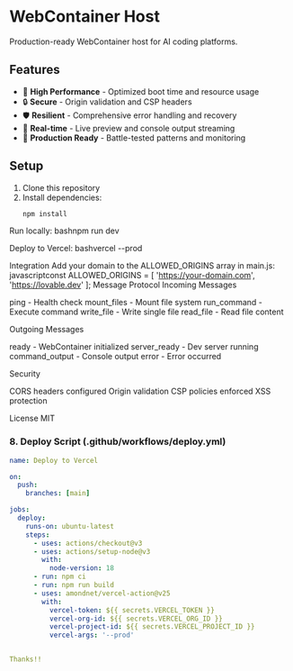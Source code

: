# WebContainer Host

Production-ready WebContainer host for AI coding platforms.

## Features

- 🚀 **High Performance** - Optimized boot time and resource usage
- 🔒 **Secure** - Origin validation and CSP headers
- 🛡️ **Resilient** - Comprehensive error handling and recovery
- 📡 **Real-time** - Live preview and console output streaming
- 🎯 **Production Ready** - Battle-tested patterns and monitoring

## Setup

1. Clone this repository
2. Install dependencies:
   ```bash
   npm install

Run locally:
bashnpm run dev

Deploy to Vercel:
bashvercel --prod


Integration
Add your domain to the ALLOWED_ORIGINS array in main.js:
javascriptconst ALLOWED_ORIGINS = [
  'https://your-domain.com',
  'https://lovable.dev'
];
Message Protocol
Incoming Messages

ping - Health check
mount_files - Mount file system
run_command - Execute command
write_file - Write single file
read_file - Read file content

Outgoing Messages

ready - WebContainer initialized
server_ready - Dev server running
command_output - Console output
error - Error occurred

Security

CORS headers configured
Origin validation
CSP policies enforced
XSS protection

License
MIT

### **8. Deploy Script (.github/workflows/deploy.yml)**
```yaml
name: Deploy to Vercel

on:
  push:
    branches: [main]

jobs:
  deploy:
    runs-on: ubuntu-latest
    steps:
      - uses: actions/checkout@v3
      - uses: actions/setup-node@v3
        with:
          node-version: 18
      - run: npm ci
      - run: npm run build
      - uses: amondnet/vercel-action@v25
        with:
          vercel-token: ${{ secrets.VERCEL_TOKEN }}
          vercel-org-id: ${{ secrets.VERCEL_ORG_ID }}
          vercel-project-id: ${{ secrets.VERCEL_PROJECT_ID }}
          vercel-args: '--prod'


Thanks!!